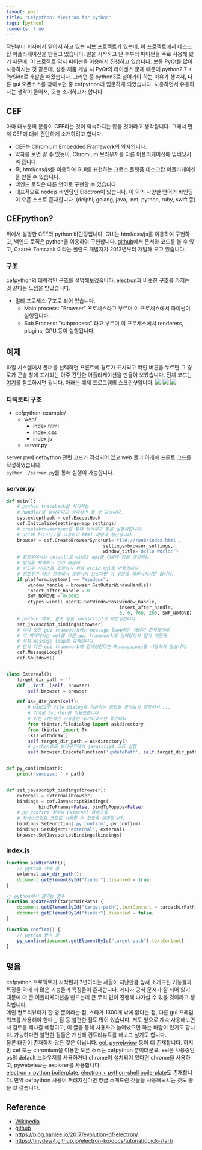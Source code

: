 ```yaml
---
layout: post
title: "Cefpython: electron for python"
tags: [python]
comments: true
---
```

작년부터 회사에서 맡아서 하고 있는 서브 프로젝트가 있는데, 이 프로젝트에서 데스크탑 어플리케이션을 만들고 있습니다. 일을 시작하고 난 후부터 파이썬을 주로 사용해 왔기 때문에, 이 프로젝트 역시 파이썬을 이용해서 진행하고 있습니다. 보통 PyQt를 많이 사용하시는 것 같은데, 상용 제품 개발 시 PyQt의 라이센스 문제 때문에 python2.7 + PySide로 개발을 해왔습니다. 그러던 중 python3로 넘어가야 하는 이유가 생겨서, 다른 gui 오픈소스를 찾아보던 중 cefpython에 입문하게 되었습니다. 사용하면서 유용하다는 생각이 들어서, 오늘 소개하고자 합니다.

## CEF
아마 대부분의 분들이 CEF라는 것이 익숙하지는 않을 것이라고 생각됩니다. 그래서 먼저 CEF에 대해 간단하게 소개하려고 합니다. <br>
* CEF는 Chromium Embedded Framework의 약자입니다.
* 약자를 보면 알 수 있듯이, Chromium 브라우저를 다른 어플리케이션에 임베딩시켜 줍니다.
* 즉, html/css/js를 이용하여 GUI를 표현하는 크로스 플랫폼 데스크탑 어플리케이션을 만들 수 있습니다.
* 백엔드 로직은 다른 언어로 구현할 수 있습니다.
* 대표적으로 nodejs 바인딩인 Electron이 있습니다. 이 외의 다양한 언어의 바인딩이 오픈 소스로 존재합니다. (delphi, golang, java, .net, python, ruby, swift 등)

## CEFpython?
위에서 설명한 CEF의 python 바인딩입니다. GUI는 html/css/js를 이용하여 구현하고, 백엔드 로직은 python을 이용하여 구현합니다. 
[github](https://github.com/cztomczak/cefpython)에서 문서와 코드를 볼 수 있고, Czarek Tomczak 이라는 폴란드 개발자가 2012년부터 개발해 오고 있습니다.

### 구조
cefpython의 대략적인 구조를 설명해보겠습니다. electron과 비슷한 구조를 가지는 것 같다는 느낌을 받았습니다. 
* 멀티 프로세스 구조로 되어 있습니다.
    * Main process: "Browser" 프로세스라고 부르며 이 프로세스에서 파이썬이 실행됩니다.
    * Sub Process: "subprocess" 라고 부르며 이 프로세스에서 renderers, plugins, GPU 등이 실행됩니다.

## 예제
파일 시스템에서 폴더를 선택하면 프론트에 경로가 표시되고 확인 버튼을 누르면 그 경로가 콘솔 창에 표시되는 아주 간단한 어플리케이션을 만들어 보았습니다. 
전체 코드는 [여기](https://github.com/greatleee/cefpython-example)를 참고하시면 됩니다. 아래는 예제 프로그램의 스크린샷입니다.
![](https://user-images.githubusercontent.com/30650374/51800930-4fb30e80-227a-11e9-9efa-82475aced1c1.JPG)
![](https://user-images.githubusercontent.com/30650374/51800933-5477c280-227a-11e9-9057-98cf4bb1e1bc.JPG)
![](https://user-images.githubusercontent.com/30650374/51800935-593c7680-227a-11e9-8a67-29dc14215326.JPG)

### 디렉토리 구조
* cefpython-example/
    * web/
        - index.html
        - index.css
        - index.js
    * server.py

server.py에 cefpython 관련 코드가 작성되어 있고 web 폴더 아래에 프론트 코드를 작성하였습니다.
<br> ```python ./server.py```를 통해 실행이 가능합니다.

### server.py
```python
def main():
    # python traceback을 처리하는 
    # handler를 붙여준다고 생각하면 될 것 같습니다.
    sys.excepthook = cef.ExceptHook
    cef.Initialize(settings=app_settings)
    # createbrowsersync를 통해 브라우저 창을 실행시킵니다.
    # url에 file://를 이용하여 html 파일에 접근합니다.
    browser = cef.CreateBrowserSync(url='file:///web/index.html',
                                    settings=browser_settings,
                                    window_title='Hello World!')
    # 윈도우에서는 default로 win32 api를 이용해 창을 생성하는 
    # 방식을 채택하고 있기 때문에
    # 윈도우 사이즈를 조절하기 위해 win32 api를 이용합니다.
    # 윈도우가 아닌 환경에서 실행시켜 보신다면 이 부분을 제외시키시면 됩니다.
    if platform.system() == "Windows":
        window_handle = browser.GetOuterWindowHandle()
        insert_after_handle = 0
        SWP_NOMOVE = 0x0002
        ctypes.windll.user32.SetWindowPos(window_handle,
                                          insert_after_handle, 
                                          0, 0, 700, 200, SWP_NOMOVE)
    # python 객체, 함수 등을 javascript로 바인딩합니다.
    set_javascript_bindings(browser)
    # 아마 모든 gui framework에는 message loop라는 개념이 존재할텐데,
    # 이 예제에서는 cef를 다른 gui framework에 임베딩하지 않기 때문에
    # 직접 message loop를 콜해줍니다.
    # 만약 다른 gui framework에 임베딩한다면 MessageLoop를 사용하지 않습니다.
    cef.MessageLoop()
    cef.Shutdown()


class External():
    target_dir_path = ''
    def __init__(self, browser):
        self.browser = browser

    def ask_dir_path(self):
        # win32의 file dialog를 이용하는 방법을 찾아보기 귀찮아서....
        # 가벼운 tkinter를 이용했습니다.
        # 이런 기본적인 기능들은 추가되었으면 좋겠네요.
        from tkinter.filedialog import askdirectory
        from tkinter import Tk 
        Tk().withdraw()
        self.target_dir_path = askdirectory()
        # python으로 브라우저에서 javascript 코드 실행
        self.browser.ExecuteFunction('updatePath', self.target_dir_path)


def py_confirm(path):
    print('success: ' + path)


def set_javascript_bindings(browser):
    external = External(browser)
    bindings = cef.JavascriptBindings(
            bindToFrames=False, bindToPopups=False)
    # py_confirm 함수와 External 클래스를 
    # 자바스크립트 코드로 사용할 수 있도록 설정합니다.
    bindings.SetFunction('py_confirm', py_confirm)
    bindings.SetObject('external', external)
    browser.SetJavascriptBindings(bindings)
```

### index.js
```javascript
function askDirPath(){
    // python 객체 콜
    external.ask_dir_path();
    document.getElementById("finder").disabled = true;
}

// python에서 콜되는 함수
function updatePath(targetDirPath) {
    document.getElementById("target-path").textContent = targetDirPath;
    document.getElementById("finder").disabled = false;
}

function confirm() {
    // python 함수 콜
    py_confirm(document.getElementById("target-path").textContent)
}
```

## 맺음
cefpython 프로젝트가 시작된지 7년이라는 세월이 지난만큼 앞서 소개드린 기능들과 특징들 외에 더 많은 기능들과 특징들이 존재합니다.
게다가 공식 문서가 잘 되어 있기 때문에 더 큰 어플리케이션을 만드는데 큰 무리 없이 진행해 나가실 수 있을 것이라고 생각합니다.
<br>메인 컨트리뷰터가 한 명 뿐이라는 점, 스타가 1300개 밖에 없다는 점, 다른 gui 프레임워크를 사용해야 한다는 점 등 불편한 점도 많이 있습니다.
저도 앞으로 계속 사용해보면서 검토를 해나갈 예정이고, 이 글을 통해 사용자가 늘어났으면 하는 바람이 있기도 합니다.
가능하다면 불편한 점들은 개선해 컨트리뷰트를 해보고 싶기도 합니다. 
<br>물론 대안이 존재하지 않은 것은 아닙니다.
[eel](https://github.com/ChrisKnott/Eel), [pywebview](https://github.com/r0x0r/pywebview) 등이 더 존재합니다.
하지만 cef 또는 chromium을 이용한 오픈 소스는 cefpython 뿐이더군요.
eel은 사용중인 os의 default 브라우저를 사용하거나 chrome이 설치되어 있다면 chrome을 사용하고, pywebview는 explorer를 사용합니다. 
<br>[electron + python boilerplate](https://github.com/fyears/electron-python-example), [electron + python-shell boilerplate](https://www.techiediaries.com/python-electron-tutorial/)도 존재합니다.
만약 cefpython 사용이 꺼려지신다면 방금 소개드린 것들을 사용해보시는 것도 좋을 것 같습니다.


## Reference
* [Wikipedia](https://en.wikipedia.org/wiki/Chromium_Embedded_Framework)
* [github](https://github.com/cztomczak/cefpython)
* <https://blog.hanlee.io/2017/evolution-of-electron/>
* <https://tinydew4.github.io/electron-ko/docs/tutorial/quick-start/>
